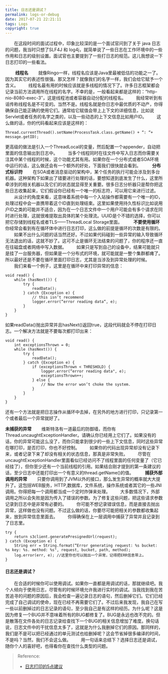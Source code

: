 ```yaml
---
title: 日志还是调试？
permalink: logs-or-debug
date: 2017-07-21 22:21:11
tags: Logs
copyright: true
---
```


　　在这段时间的面试过程中，印象比较深的是一个面试官问到了关于 java 日志的问题，我当时只想了SLF4J 和 log4j，就简单说了一些日志在工作环境中的一些作用和日志的级别设置。面试官也主要提到了一些打日志的规范。这儿我想说一下日志打印的一些看法。
<!-- more -->
　　
__线程名__
　　就像Ringo一样，线程名应该是Java里最被低估的功能之一了。因为其实它的表述性很强。那又怎样？就像我们的名字一样，我们会给它赋予一个含义。
　　线程名最有用的时候应该就是多线程的情况下了。许多日志框架都会记录当前方法调用所在线程的名字。不幸的是，一般看起来都是这样的：“http-nio-8080-exec-3″，这是线程池或者容器自动分配的线程名。
　　我经常听到有谣传称线程名是不可变的。当然不是。线程名就是你日志中最优质的不动产，你得确保自己能正确的使用它们。通常给它赋值会带上上下文的详细信息，比如说Servlet或者任务的名字之类的，以及一些动态的上下文信息比如用户ID。
　　这么做的话，你的代码看起来应该是这样的：
```
Thread.currentThread().setName(ProcessTask.class.getName() + “: “+ message.getID);
```
更高级的做法是引入一个ThreadLocal的变量，然后配置一个appender，自动把里面的信息输出到日志中。
　　当多个线程同时在往文件中写入日志而你需要关注其中某个线程的时候，这个功能尤其有用。如果你在一个分布式或者SOA环境中运行的话，这么做还会有一个额外的好处，下面我们很快就会看到。
　　
__分布式标识符__
　　在SOA或者消息驱动的架构中，某个任务的执行可能会涉及到多台机器。这种架构下如果出了错要进行处理的话，要想知道到底发生了什么，这里所牵涉到的相关机器以及它们的状态就显得至关重要。很多日志分析器只是帮你把这些日志收集起来，它们假设你已经有一个唯一的标志符，可以用它来进行过滤。
　　从设计的角度来看，这意味着系统中每一个入站操作都需要有一个唯一的ID，处理过程中会一直携带着这个ID直到处理结束。这里如果使用持久性标识比如说用户ID之类的可能并不适合，因为在一个日志文件中一个用户可能会有多个请求在同时进行处理，这就很难提取出具体的某个处理流。UUID是个不错的选择，你可以把它存储到线程名或者TLS——ThreadLocal Storage里面。
　　
__不要使用循环__
　　你经常会看到有在循环体中进行日志打印，这么做的前提是循环的次数是有限的。
　　如果不出什么问题的话当然还好。不过如果代码碰到一些异常的输入导致循环无法退出的话，这就不妙了。这可不止是循环无法结束的问题了，你的程序还一直在往磁盘或者网络中写入数据。
　　如果只是写到自己的设备中，结果可能就只是挂了一台服务器，但如果是一个分布式的环境，就可能就是一整个集群都瘫了。所以最好还是不要在循环里面打印日志，尤其是当涉及到异常处理的时候。
　　我们来看一个例子，这里是在循环中来打印异常的信息：
```
void read() {
    while (hasNext()) {
        try {
            readData();
        } catch {Exception e) {
            // this isn’t recommend
            logger.error(“error reading data“, e);
        }
    }
}
```
如果readData()抛出异常并且hasNext()返回true，这段代码就会不停在打印日志。一个解决方法就是不要每次都打印出来：
```
void read() {
    int exceptionsThrown = 0;
    while (hasNext()) {
        try {
            readData();
        } catch {Exception e) {
            if (exceptionsThrown < THRESHOLD) {
                logger.error(“error reading data", e);
                exceptionsThrown++;
            } else {
                // Now the error won’t choke the system.
            }
        }
    }
}
```
还有一个方法就是把日志操作从循环中去掉，在另外的地方进行打印，只记录第一个或者最后一个异常就好了。

__未捕获的异常__
　　维斯特洛有一道最后的防御墙，而你有Thread.uncaughtExceptionHandler。请确认你已经用上它们了。如果没有的话，你的异常可能这么没了，而你只能拿到很少的一些上下文信息，同时这些异常在哪打印，是否打印，你也不好控制。
　　如果你的代码出现异常却没有记录下来，或者记录下来了却没有相关的状态信息，那真是非常失败。
　　尽管在uncaughtExceptionHandler里面看似已经访问不了线程里面的任何变量了（它已经挂了），但你至少还有一个当前线程的引用。如果结合刚才提到的第一条建议的话，至少日志中还能打印出一个有意义的thread.getName()的值。
　　
__捕获外部调用的异常__
　　只要你调用到了JVM以外的接口，那么发生异常的概率就大大提升了。这包括WEB服务，HTTP,数据库，文件系统，操作系统或者其它的一些JNI调用。你得把每一个调用都当成一个定时炸弹来处理。
　　大多数情况下，外部调用之所以会失败是因为传入了错误的参数。为了修复这些问题，把这些请求参数记录到日志中是非常有必要的。
　　你可能不想记录错误信息，而是直接去抛出异常，这样做也没有问题。不过这么做的话，你要尽可能把相关的参数都收集起来，放到异常信息里面去。
　　你得确保在上一层调用中捕获了异常并且记录到了日志里。
```
try {
    return s3client.generatePresignedUrl(request);
} catch (Exception e) {
    String err = String.format(“Error generating request: %s bucket: %s key: %s. method: %s", request, bucket, path, method);
    log.error(err, e); //这里你也可以抛出一个异常，记得把ERR信息带上。
}
```
#### 日志还是调试？
　　在合适的时候你可以使用调试。如果你一直都是用调试的话，那就继续吧。我个人倾向于使用日志，尽管有的时候环境允许我进行实时的调试。当我找到我在苦苦追寻的问题的原因后，我会检查一遍记录日志的语句，然后删掉它们。它们已经完成了自己调试的使命，现在已经不再需要它们了。不过后来我发现，我自己在写一些以前删掉过的日志记录的语句，至少我自己是有这样的经历。为什么呢？这是因为修复一个BUG并不意味着所有的BUG都修复了。BUG是永远也改不完的。但是散落在文件各处的日志记录给查找下一个BUG的相关信息增加了难度。换句话说，日志文件中的干扰信息太多了，这就是为什么我删掉它们的原因。那同样的，我们是不是可以把已经通过的单元测试也给删掉呢？这会节省掉很多编译的时间，不是吗？当然，我们不会这么做。
　　用一句话来总结下？选择日志还是调试，随你个人的喜好吧，也得看你在查找什么类型的问题。

> Reference:
> - [日志打印的5点建议](http://it.deepinmind.com/java/2014/05/03/5-techniques-2-improve-your-server-logging.html)
